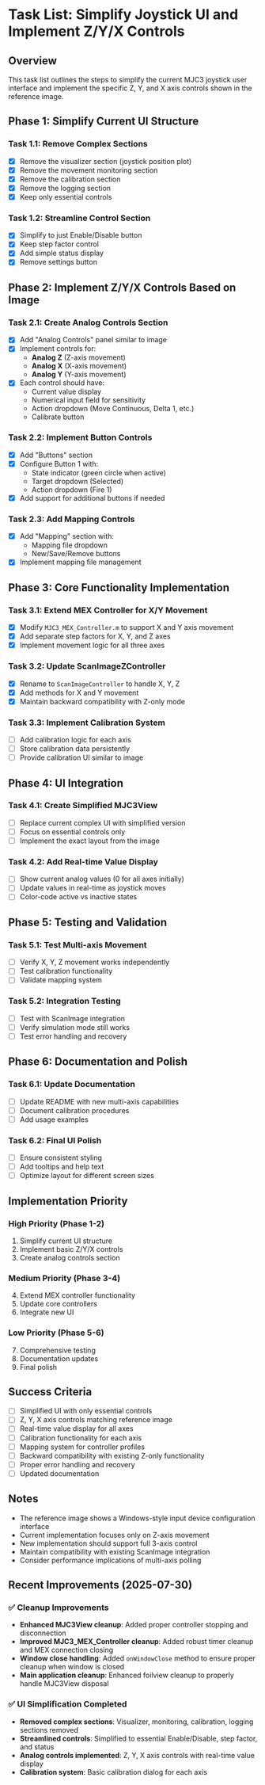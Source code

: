 # Task List: Simplify Joystick UI and Implement Z/Y/X Controls

## Overview
This task list outlines the steps to simplify the current MJC3 joystick user interface and implement the specific Z, Y, and X axis controls shown in the reference image.

## Phase 1: Simplify Current UI Structure

### Task 1.1: Remove Complex Sections
- [x] Remove the visualizer section (joystick position plot)
- [x] Remove the movement monitoring section  
- [x] Remove the calibration section
- [x] Remove the logging section
- [x] Keep only essential controls

### Task 1.2: Streamline Control Section
- [x] Simplify to just Enable/Disable button
- [x] Keep step factor control
- [x] Add simple status display
- [x] Remove settings button

## Phase 2: Implement Z/Y/X Controls Based on Image

### Task 2.1: Create Analog Controls Section
- [x] Add "Analog Controls" panel similar to image
- [x] Implement controls for:
  - **Analog Z** (Z-axis movement)
  - **Analog X** (X-axis movement) 
  - **Analog Y** (Y-axis movement)
- [x] Each control should have:
  - Current value display
  - Numerical input field for sensitivity
  - Action dropdown (Move Continuous, Delta 1, etc.)
  - Calibrate button

### Task 2.2: Implement Button Controls
- [x] Add "Buttons" section
- [x] Configure Button 1 with:
  - State indicator (green circle when active)
  - Target dropdown (Selected)
  - Action dropdown (Fire 1)
- [x] Add support for additional buttons if needed

### Task 2.3: Add Mapping Controls
- [x] Add "Mapping" section with:
  - Mapping file dropdown
  - New/Save/Remove buttons
- [x] Implement mapping file management

## Phase 3: Core Functionality Implementation

### Task 3.1: Extend MEX Controller for X/Y Movement
- [x] Modify `MJC3_MEX_Controller.m` to support X and Y axis movement
- [x] Add separate step factors for X, Y, and Z axes
- [x] Implement movement logic for all three axes

### Task 3.2: Update ScanImageZController
- [x] Rename to `ScanImageController` to handle X, Y, Z
- [x] Add methods for X and Y movement
- [x] Maintain backward compatibility with Z-only mode

### Task 3.3: Implement Calibration System
- [ ] Add calibration logic for each axis
- [ ] Store calibration data persistently
- [ ] Provide calibration UI similar to image

## Phase 4: UI Integration

### Task 4.1: Create Simplified MJC3View
- [ ] Replace current complex UI with simplified version
- [ ] Focus on essential controls only
- [ ] Implement the exact layout from the image

### Task 4.2: Add Real-time Value Display
- [ ] Show current analog values (0 for all axes initially)
- [ ] Update values in real-time as joystick moves
- [ ] Color-code active vs inactive states

## Phase 5: Testing and Validation

### Task 5.1: Test Multi-axis Movement
- [ ] Verify X, Y, Z movement works independently
- [ ] Test calibration functionality
- [ ] Validate mapping system

### Task 5.2: Integration Testing
- [ ] Test with ScanImage integration
- [ ] Verify simulation mode still works
- [ ] Test error handling and recovery

## Phase 6: Documentation and Polish

### Task 6.1: Update Documentation
- [ ] Update README with new multi-axis capabilities
- [ ] Document calibration procedures
- [ ] Add usage examples

### Task 6.2: Final UI Polish
- [ ] Ensure consistent styling
- [ ] Add tooltips and help text
- [ ] Optimize layout for different screen sizes

## Implementation Priority

### High Priority (Phase 1-2)
1. Simplify current UI structure
2. Implement basic Z/Y/X controls
3. Create analog controls section

### Medium Priority (Phase 3-4)
4. Extend MEX controller functionality
5. Update core controllers
6. Integrate new UI

### Low Priority (Phase 5-6)
7. Comprehensive testing
8. Documentation updates
9. Final polish

## Success Criteria

- [ ] Simplified UI with only essential controls
- [ ] Z, Y, X axis controls matching reference image
- [ ] Real-time value display for all axes
- [ ] Calibration functionality for each axis
- [ ] Mapping system for controller profiles
- [ ] Backward compatibility with existing Z-only functionality
- [ ] Proper error handling and recovery
- [ ] Updated documentation

## Notes

- The reference image shows a Windows-style input device configuration interface
- Current implementation focuses only on Z-axis movement
- New implementation should support full 3-axis control
- Maintain compatibility with existing ScanImage integration
- Consider performance implications of multi-axis polling

## Recent Improvements (2025-07-30)

### ✅ Cleanup Improvements
- **Enhanced MJC3View cleanup**: Added proper controller stopping and disconnection
- **Improved MJC3_MEX_Controller cleanup**: Added robust timer cleanup and MEX connection closing
- **Window close handling**: Added `onWindowClose` method to ensure proper cleanup when window is closed
- **Main application cleanup**: Enhanced foilview cleanup to properly handle MJC3View disposal

### ✅ UI Simplification Completed
- **Removed complex sections**: Visualizer, monitoring, calibration, logging sections removed
- **Streamlined controls**: Simplified to essential Enable/Disable, step factor, and status
- **Analog controls implemented**: Z, Y, X axis controls with real-time value display
- **Calibration system**: Basic calibration dialog for each axis 